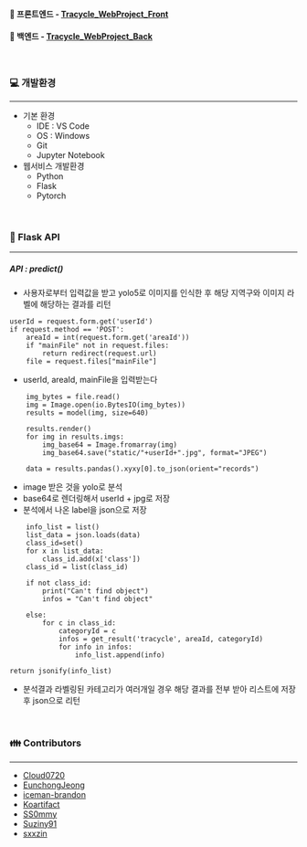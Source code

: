 #### :link: 프론트엔드 - [Tracycle_WebProject_Front](https://github.com/eoc940/Tracycle_WebProject_Front)
#### :link: 백엔드 - [Tracycle_WebProject_Back](https://github.com/eoc940/Tracycle_WebProject_Back)

<br>

### :computer: 개발환경
---
- 기본 환경 
  - IDE : VS Code
  - OS : Windows
  - Git
  - Jupyter Notebook
- 웹서비스 개발환경
  - Python
  - Flask
  - Pytorch

<br>

### :rocket: Flask API 
---
##### API : predict()
- 사용자로부터 입력값을 받고 yolo5로 이미지를 인식한 후 해당 지역구와 이미지 라벨에 해당하는 결과를 리턴
```
userId = request.form.get('userId')
if request.method == 'POST':
    areaId = int(request.form.get('areaId'))
    if "mainFile" not in request.files:
        return redirect(request.url)
    file = request.files["mainFile"]
```
- userId, areaId, mainFile을 입력받는다
```
    img_bytes = file.read()
    img = Image.open(io.BytesIO(img_bytes))
    results = model(img, size=640)
    
    results.render()  
    for img in results.imgs:
        img_base64 = Image.fromarray(img)
        img_base64.save("static/"+userId+".jpg", format="JPEG")

    data = results.pandas().xyxy[0].to_json(orient="records")
```
- image 받은 것을 yolo로 분석
- base64로 렌더링해서 userId + jpg로 저장
- 분석에서 나온 label을 json으로 저장

```
    info_list = list()   
    list_data = json.loads(data)
    class_id=set()
    for x in list_data:
        class_id.add(x['class'])
    class_id = list(class_id)

    if not class_id:
        print("Can't find object")
        infos = "Can't find object"

    else:
        for c in class_id:
            categoryId = c
            infos = get_result('tracycle', areaId, categoryId)
            for info in infos:
                info_list.append(info)

return jsonify(info_list)
```
- 분석결과 라벨링된 카테고리가 여러개일 경우 해당 결과를 전부 받아 리스트에 저장후 json으로 리턴

<br>

  
### :family: Contributors
--- 
- [Cloud0720](https://github.com/Cloud0720)
- [EunchongJeong](https://github.com/EunchongJeong)
- [iceman-brandon](https://github.com/iceman-brandon)
- [Koartifact](https://github.com/Koartifact)
- [SS0mmy](https://github.com/SS0mmy)
- [Suziny91](https://github.com/Suziny91)
- [sxxzin](https://github.com/sxxzin)

